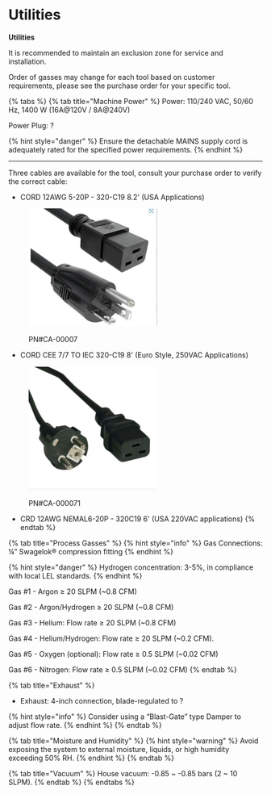 # Utilities

**Utilities**

It is recommended to maintain an exclusion zone for service and installation.

Order of gasses may change for each tool based on customer requirements, please see the purchase order for your specific tool.

{% tabs %}
{% tab title="Machine Power" %}
Power: 110/240 VAC, 50/60 Hz, 1400 W (16A@120V / 8A@240V)

Power Plug: ?

{% hint style="danger" %}
Ensure the detachable MAINS supply cord is adequately rated for the specified power requirements.&#x20;
{% endhint %}

***

Three cables are available for the tool, consult your purchase order to verify the correct cable:

* CORD 12AWG 5-20P - 320-C19 8.2' (USA Applications)

<figure><img src="../.gitbook/assets/plug1.jpg" alt="" width="255"><figcaption><p>PN#CA-00007</p></figcaption></figure>

* CORD CEE 7/7 TO IEC 320-C19 8' (Euro Style, 250VAC Applications)

<figure><img src="../.gitbook/assets/plug2.jpg" alt="" width="254"><figcaption><p>PN#CA-000071</p></figcaption></figure>

* CRD 12AWG NEMAL6-20P - 320C19 6' (USA 220VAC applications)
{% endtab %}

{% tab title="Process Gasses" %}
{% hint style="info" %}
Gas Connections: ¼” Swagelok® compression fitting
{% endhint %}

{% hint style="danger" %}
Hydrogen concentration: 3-5%, in compliance with local LEL standards.
{% endhint %}

Gas #1 - Argon ≥ 20 SLPM (\~0.8 CFM)

Gas #2 - Argon/Hydrogen ≥ 20 SLPM (\~0.8 CFM)

Gas #3 - Helium: Flow rate ≥ 20 SLPM (\~0.8 CFM)

Gas #4 - Helium/Hydrogen: Flow rate ≥ 20 SLPM (\~0.2 CFM).

Gas #5 - Oxygen (optional): Flow rate ≥ 0.5 SLPM (\~0.02 CFM)

Gas #6 - Nitrogen: Flow rate ≥ 0.5 SLPM (\~0.02 CFM)
{% endtab %}

{% tab title="Exhaust" %}
* Exhaust: 4-inch connection, blade-regulated to ?

{% hint style="info" %}
Consider using a “Blast-Gate” type Damper to adjust flow rate.
{% endhint %}
{% endtab %}

{% tab title="Moisture and Humidity" %}
{% hint style="warning" %}
Avoid exposing the system to external moisture, liquids, or high humidity exceeding 50% RH.
{% endhint %}
{% endtab %}

{% tab title="Vacuum" %}
House vacuum: -0.85 \~ -0.85 bars (2 \~ 10 SLPM).
{% endtab %}
{% endtabs %}
